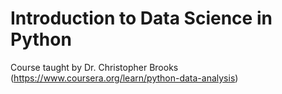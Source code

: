 # Introduction to Data Science in Python

Course taught by Dr. Christopher Brooks (https://www.coursera.org/learn/python-data-analysis)
